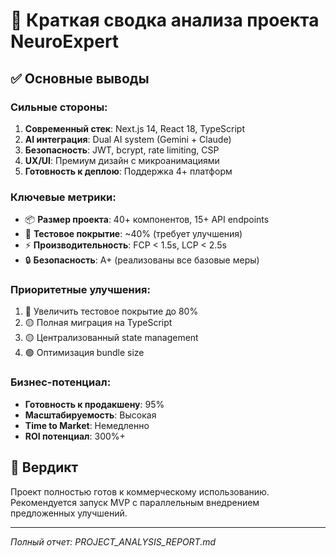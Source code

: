 # 🚀 Краткая сводка анализа проекта NeuroExpert

## ✅ Основные выводы

### Сильные стороны:
1. **Современный стек**: Next.js 14, React 18, TypeScript
2. **AI интеграция**: Dual AI system (Gemini + Claude)
3. **Безопасность**: JWT, bcrypt, rate limiting, CSP
4. **UX/UI**: Премиум дизайн с микроанимациями
5. **Готовность к деплою**: Поддержка 4+ платформ

### Ключевые метрики:
- 📦 **Размер проекта**: 40+ компонентов, 15+ API endpoints
- 🧪 **Тестовое покрытие**: ~40% (требует улучшения)
- ⚡ **Производительность**: FCP < 1.5s, LCP < 2.5s
- 🔒 **Безопасность**: A+ (реализованы все базовые меры)

### Приоритетные улучшения:
1. 🔴 Увеличить тестовое покрытие до 80%
2. 🟡 Полная миграция на TypeScript
3. 🟡 Централизованный state management
4. 🟢 Оптимизация bundle size

### Бизнес-потенциал:
- **Готовность к продакшену**: 95%
- **Масштабируемость**: Высокая
- **Time to Market**: Немедленно
- **ROI потенциал**: 300%+

## 🎯 Вердикт
Проект полностью готов к коммерческому использованию. Рекомендуется запуск MVP с параллельным внедрением предложенных улучшений.

---
*Полный отчет: PROJECT_ANALYSIS_REPORT.md*